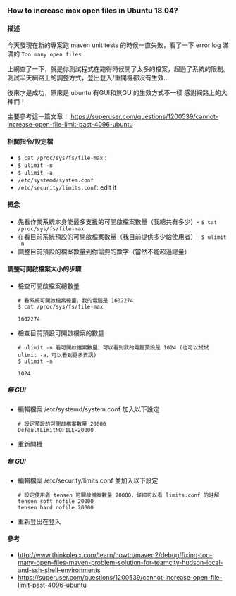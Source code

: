 ### How to increase max open files in Ubuntu 18.04?

#### 描述
今天發現在新的專案跑 maven unit tests 的時候一直失敗，看了一下 error log 滿滿的 `Too many open files`

上網查了一下，就是你測試程式在跑得時候開了太多的檔案，超過了系統的限制。
測試半天網路上的調整方式，登出登入/重開機都沒有生效...

後來才是成功，原來是 ubuntu 有GUI和無GUI的生效方式不一樣
感謝網路上的大神們！

主要參考這一篇文章：
https://superuser.com/questions/1200539/cannot-increase-open-file-limit-past-4096-ubuntu

#### 相關指令/設定檔
* `$ cat /proc/sys/fs/file-max` : 
* `$ ulimit -n`
* `$ ulimit -a`
* `/etc/systemd/system.conf`
* `/etc/security/limits.conf`: edit it

#### 概念
* 先看作業系統本身能最多支援的可開啟檔案數量（我總共有多少）- `$ cat /proc/sys/fs/file-max` 
* 在看目前系統預設的可開啟檔案數量（我目前提供多少給使用者）- `$ ulimit -n`
* 調整目前預設的檔案數量到你需要的數字（當然不能超過總量）

#### 調整可開啟檔案大小的步驟 
* 檢查可開啟檔案總數量
    ```
    # 看系統可開啟檔案總量，我的電腦是 1602274
    $ cat /proc/sys/fs/file-max 

    1602274
    ```
  
* 檢查目前預設可開啟檔案的數量
    ```
    # ulimit -n 看可開啟檔案數量，可以看到我的電腦預設是 1024 (也可以試試 ulimit -a，可以看到更多資訊)
    $ ulimit -n
    
    1024
    ``` 
    
##### 無 GUI
* 編輯檔案 /etc/systemd/system.conf 加入以下設定
    ```
    # 設定預設的可開啟檔案數量 20000
    DefaultLimitNOFILE=20000
    ```
* 重新開機

##### 無 GUI
* 編輯檔案 /etc/security/limits.conf 並加入以下設定
    ```
    # 設定使用者 tensen 可開啟檔案數量 20000，詳細可以看 limits.conf 的註解
    tensen soft nofile 20000
    tensen hard nofile 20000
    ```
* 重新登出在登入

#### 參考
* http://www.thinkplexx.com/learn/howto/maven2/debug/fixing-too-many-open-files-maven-problem-solution-for-teamcity-hudson-local-and-ssh-shell-environments
* https://superuser.com/questions/1200539/cannot-increase-open-file-limit-past-4096-ubuntu
